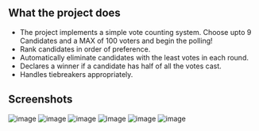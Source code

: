 ## What the project does
- The project implements a simple vote counting system. Choose upto 9 Candidates and a MAX of 100 voters and begin the polling!
- Rank candidates in order of preference.
- Automatically eliminate candidates with the least votes in each round.
- Declares a winner if a candidate has half of all the votes cast.
- Handles tiebreakers appropriately.
##  Screenshots
![image](https://github.com/MustafaBerry/election-simulator/assets/109523975/18939bfc-03c6-42cb-bc78-19430185bbad)
![image](https://github.com/MustafaBerry/election-simulator/assets/109523975/67d7870c-378f-400f-8496-2079912081a1)
![image](https://github.com/MustafaBerry/election-simulator/assets/109523975/32c51285-91cd-4e81-af55-6e51ad77937f)
![image](https://github.com/MustafaBerry/election-simulator/assets/109523975/da7c0df8-44fa-4c98-b5e7-33aeb53cd46e)
![image](https://github.com/MustafaBerry/election-simulator/assets/109523975/1f069364-1c22-442a-ad29-9a0b603a57cd)
![image](https://github.com/MustafaBerry/election-simulator/assets/109523975/a735e0e4-fced-4de9-9c3e-c5960ba239e1)
